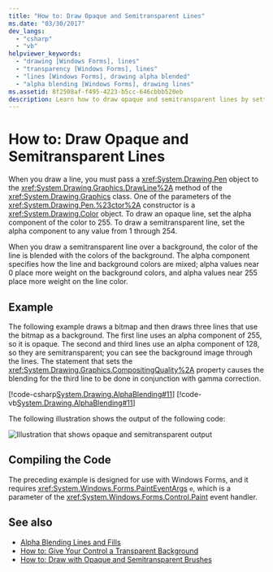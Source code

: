 ```yaml
---
title: "How to: Draw Opaque and Semitransparent Lines"
ms.date: "03/30/2017"
dev_langs: 
  - "csharp"
  - "vb"
helpviewer_keywords: 
  - "drawing [Windows Forms], lines"
  - "transparency [Windows Forms], lines"
  - "lines [Windows Forms], drawing alpha blended"
  - "alpha blending [Windows Forms], drawing lines"
ms.assetid: 8f2508af-f495-4223-b5cc-646cbbb520eb
description: Learn how to draw opaque and semitransparent lines by setting the alpha component of the color to 255 for opaque or 1-254 for semitransparent lines.
---
```

# How to: Draw Opaque and Semitransparent Lines
When you draw a line, you must pass a <xref:System.Drawing.Pen> object to the <xref:System.Drawing.Graphics.DrawLine%2A> method of the <xref:System.Drawing.Graphics> class. One of the parameters of the <xref:System.Drawing.Pen.%23ctor%2A> constructor is a <xref:System.Drawing.Color> object. To draw an opaque line, set the alpha component of the color to 255. To draw a semitransparent line, set the alpha component to any value from 1 through 254.  
  
 When you draw a semitransparent line over a background, the color of the line is blended with the colors of the background. The alpha component specifies how the line and background colors are mixed; alpha values near 0 place more weight on the background colors, and alpha values near 255 place more weight on the line color.  
  
## Example  
 The following example draws a bitmap and then draws three lines that use the bitmap as a background. The first line uses an alpha component of 255, so it is opaque. The second and third lines use an alpha component of 128, so they are semitransparent; you can see the background image through the lines. The statement that sets the <xref:System.Drawing.Graphics.CompositingQuality%2A> property causes the blending for the third line to be done in conjunction with gamma correction.  
  
 [!code-csharp[System.Drawing.AlphaBlending#11](~/samples/snippets/csharp/VS_Snippets_Winforms/System.Drawing.AlphaBlending/CS/Class1.cs#11)]
 [!code-vb[System.Drawing.AlphaBlending#11](~/samples/snippets/visualbasic/VS_Snippets_Winforms/System.Drawing.AlphaBlending/VB/Class1.vb#11)]  
  
 The following illustration shows the output of the following code:  
  
 ![Illustration that shows opaque and semitransparent output](./media/how-to-draw-opaque-and-semitransparent-lines/opaque-semitransparent-lines.png)  

## Compiling the Code  
 The preceding example is designed for use with Windows Forms, and it requires <xref:System.Windows.Forms.PaintEventArgs> `e`, which is a parameter of the <xref:System.Windows.Forms.Control.Paint> event handler.  
  
## See also

- [Alpha Blending Lines and Fills](alpha-blending-lines-and-fills.md)
- [How to: Give Your Control a Transparent Background](../controls/how-to-give-your-control-a-transparent-background.md)
- [How to: Draw with Opaque and Semitransparent Brushes](how-to-draw-with-opaque-and-semitransparent-brushes.md)
